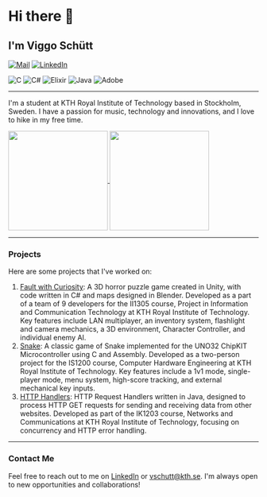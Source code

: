 
<!-- Your GitHub README -->
<!-- Headings -->
# Hi there 👋
## I'm Viggo Schütt


<!-- Badges -->
[![Mail](https://img.shields.io/badge/Mail-vschutt@kth.se-blue?style=flat-square&logo=appveyor)](mailto:vschutt@kth.se)
[![LinkedIn](https://img.shields.io/badge/LinkedIn-Viggo_Schütt-blue?style=flat-square&logo=appveyor)](https://linkedin.com/in/viggo-ossian-schütt-2a888b2b3)  <br/>

![C](https://img.shields.io/badge/c-%2300599C.svg?style=for-the-badge&logo=c&logoColor=white) ![C#](https://img.shields.io/badge/c%23-%23239120.svg?style=for-the-badge&logo=csharp&logoColor=white) ![Elixir](https://img.shields.io/badge/elixir-%234B275F.svg?style=for-the-badge&logo=elixir&logoColor=white) ![Java](https://img.shields.io/badge/java-%23ED8B00.svg?style=for-the-badge&logo=openjdk&logoColor=white) ![Adobe](https://img.shields.io/badge/adobe-%23FF0000.svg?style=for-the-badge&logo=adobe&logoColor=white)

---

<!-- Introduction -->
I'm a student at KTH Royal Institute of Technology based in Stockholm, Sweden. I have a passion for music, technology and innovations, and I love to hike in my free time.

<!-- GitHub Stats -->
<a href="https://github-readme-stats.vercel.app/api?username=VicassoS&theme=transparent">
  <img height=200 align="center" src="https://github-readme-stats.vercel.app/api?username=VicassoS&theme=transparent" />
</a>
<a href="https://github-readme-stats.vercel.app/api/top-langs?username=VicassoS&layout=compact&langs_count=8&card_width=300&theme=transparent">
  <img height=200 align="center" src="https://github-readme-stats.vercel.app/api/top-langs?username=VicassoS&layout=compact&langs_count=8&card_width=300&theme=transparent" />
</a>

---

<!-- Projects -->
### Projects

Here are some projects that I've worked on:

1. [Fault with Curiosity](https://github.com/CodenameAlphamale/FaultWithCuriosity): A 3D horror puzzle game created in Unity, with code written in C# and maps designed in Blender. Developed as a part of a team of 9 developers for the II1305 course, Project in Information and Communication Technology at KTH Royal Institute of Technology. Key features include LAN multiplayer, an inventory system, flashlight and camera mechanics, a 3D environment, Character Controller, and individual enemy AI. 
2. [Snake](https://github.com/VicassoS/IS1200-Datorteknik/tree/main/miniprojekt): A classic game of Snake implemented for the UNO32 ChipKIT Microcontroller using C and Assembly. Developed as a two-person project for the IS1200 course, Computer Hardware Engineering at KTH Royal Institute of Technology. Key features include a 1v1 mode, single-player mode, menu system, high-score tracking, and external mechanical key inputs. 
3. [HTTP Handlers](https://github.com/VicassoS/IK1203-Natverk-och-kommunikation): HTTP Request Handlers written in Java, designed to process HTTP GET requests for sending and receiving data from other websites. Developed as part of the IK1203 course, Networks and Communications at KTH Royal Institute of Technology, focusing on concurrency and HTTP error handling.  


---

<!-- Contact Me -->
### Contact Me

Feel free to reach out to me on [LinkedIn](https://linkedin.com/in/viggo-ossian-schütt-2a888b2b3) or [vschutt@kth.se](mailto:vschutt@kth.se). I'm always open to new opportunities and collaborations!


